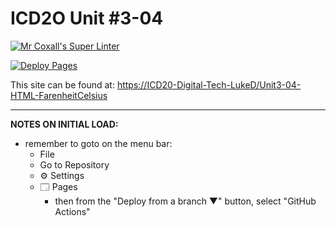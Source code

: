 # ICD2O Unit #3-04

[![Mr Coxall's Super Linter](https://github.com/ICD20-Digital-Tech-LukeD/Unit3-04-HTML-FarenheitCelsius/workflows/Mr%20Coxall's%20Super%20Linter/badge.svg)](https://github.com/ICD20-Digital-Tech-LukeD/Unit3-04-HTML-FarenheitCelsius/actions)

[![Deploy Pages](https://github.com/ICD20-Digital-Tech-LukeD/Unit3-04-HTML-FarenheitCelsius/workflows/Deploy%20Pages/badge.svg)](https://github.com/ICD20-Digital-Tech-LukeD/Unit3-04-HTML-FarenheitCelsius/actions)

This site can be found at: [https://ICD20-Digital-Tech-LukeD/Unit3-04-HTML-FarenheitCelsius](https://ICD20-Digital-Tech-LukeD/Unit3-04-HTML-FarenheitCelsius)

---

**NOTES ON INITIAL LOAD:**
- remember to goto on the menu bar:
  - File
  - Go to Repository
  - ⚙ Settings
  - 🗔 Pages
    - then from the "Deploy from a branch ▼" button, select "GitHub Actions"
